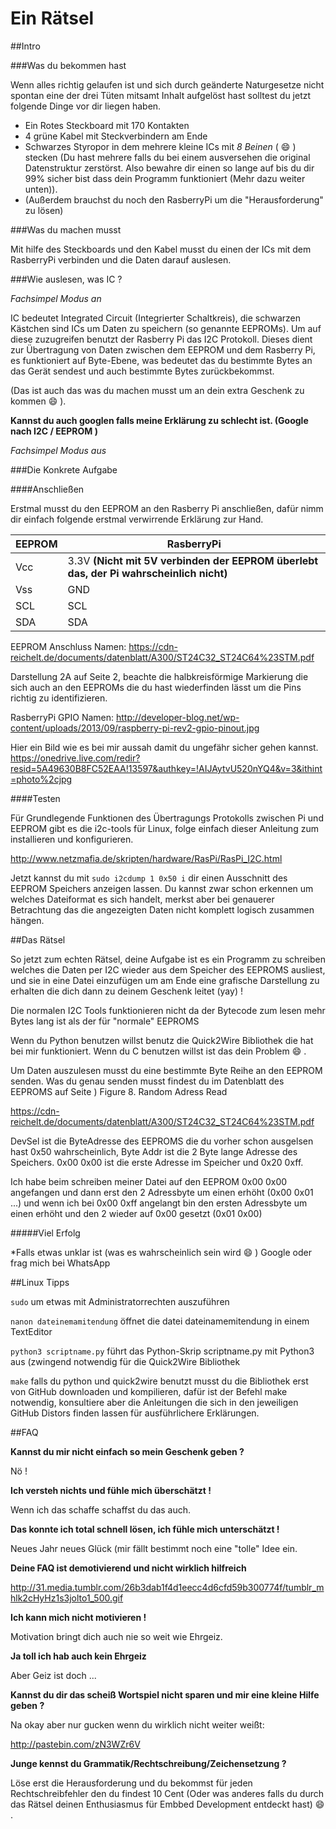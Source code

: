 Ein Rätsel
=======

##Intro

###Was du bekommen hast

Wenn alles richtig gelaufen ist und sich durch geänderte Naturgesetze nicht spontan eine der drei Tüten mitsamt Inhalt aufgelöst hast solltest du jetzt folgende Dinge vor dir liegen haben.

* Ein Rotes Steckboard mit 170 Kontakten
* 4 grüne Kabel mit Steckverbindern am Ende
* Schwarzes Styropor in dem mehrere kleine ICs mit _8 Beinen_ ( :smile: ) stecken (Du hast mehrere falls du bei einem ausversehen die original Datenstruktur zerstörst. Also bewahre dir einen so lange auf bis du dir 99% sicher bist dass dein Programm funktioniert (Mehr dazu weiter unten)).
* (Außerdem brauchst du noch den RasberryPi um die "Herausforderung" zu lösen)


###Was du machen musst

Mit hilfe des Steckboards und den Kabel musst du einen der ICs mit dem RasberryPi verbinden und die Daten darauf auslesen.

###Wie auslesen, was IC ?

_Fachsimpel Modus an_

IC bedeutet Integrated Circuit (Integrierter Schaltkreis), die schwarzen Kästchen sind ICs um Daten zu speichern (so genannte EEPROMs). Um auf diese zuzugreifen benutzt der Rasberry Pi das I2C Protokoll. Dieses dient zur Übertragung von Daten zwischen dem EEPROM und dem Rasberry Pi, es funktioniert auf Byte-Ebene, was bedeutet das du bestimmte Bytes an das Gerät sendest und auch bestimmte Bytes zurückbekommst. 

(Das ist auch das was du machen musst um an dein extra Geschenk zu kommen  :smile: ).

**Kannst du auch googlen falls meine Erklärung zu schlecht ist. (Google nach I2C / EEPROM )**

_Fachsimpel Modus aus_


###Die Konkrete Aufgabe

####Anschließen

Erstmal musst du den EEPROM an den Rasberry Pi anschließen, dafür nimm dir einfach folgende erstmal verwirrende Erklärung zur Hand.

| EEPROM  | RasberryPi |
| ------------- | ------------- |
| Vcc  | 3.3V **(Nicht mit 5V verbinden der EEPROM überlebt das, der Pi wahrscheinlich nicht)**  |
| Vss  | GND  |
| SCL  | SCL  |
| SDA  | SDA  |

EEPROM Anschluss Namen:
https://cdn-reichelt.de/documents/datenblatt/A300/ST24C32_ST24C64%23STM.pdf

Darstellung 2A auf Seite 2, beachte die halbkreisförmige Markierung die sich auch an den EEPROMs die du hast wiederfinden lässt um die Pins richtig zu identifizieren.

RasberryPi GPIO Namen:
http://developer-blog.net/wp-content/uploads/2013/09/raspberry-pi-rev2-gpio-pinout.jpg

Hier ein Bild wie es bei mir aussah damit du ungefähr sicher gehen kannst.
https://onedrive.live.com/redir?resid=5A49630B8FC52EAA!13597&authkey=!AIJAytvU520nYQ4&v=3&ithint=photo%2cjpg

####Testen 

Für Grundlegende Funktionen des Übertragungs Protokolls zwischen Pi und EEPROM gibt es die i2c-tools für Linux, folge einfach dieser Anleitung zum installieren und konfigurieren.

http://www.netzmafia.de/skripten/hardware/RasPi/RasPi_I2C.html

Jetzt kannst du mit `sudo i2cdump 1 0x50 i` dir einen Ausschnitt des EEPROM Speichers anzeigen lassen. Du kannst zwar schon erkennen um welches Dateiformat es sich handelt, merkst aber bei genauerer Betrachtung das die angezeigten Daten nicht komplett logisch zusammen hängen.

##Das Rätsel

So jetzt zum echten Rätsel, deine Aufgabe ist es ein Programm zu schreiben welches die Daten per I2C wieder aus dem Speicher des EEPROMS ausliest, und sie in eine Datei einzufügen um am Ende eine grafische Darstellung zu erhalten die dich dann zu deinem Geschenk leitet (yay) !

Die normalen I2C Tools funktionieren nicht da der Bytecode zum lesen mehr Bytes lang ist als der für "normale" EEPROMS

Wenn du Python benutzen willst benutz die Quick2Wire Bibliothek die hat bei mir funktioniert. Wenn du C benutzen willst ist das dein Problem :smile: .

Um Daten auszulesen musst du eine bestimmte Byte Reihe an den EEPROM senden.
Was du genau senden musst findest du im Datenblatt des EEPROMS auf Seite ) Figure 8. Random Adress Read

https://cdn-reichelt.de/documents/datenblatt/A300/ST24C32_ST24C64%23STM.pdf

DevSel ist die ByteAdresse des EEPROMS die du vorher schon ausgelsen hast 0x50 wahrscheinlich, Byte Addr ist die 2 Byte lange Adresse des Speichers. 0x00 0x00 ist die erste Adresse im Speicher und  0x20 0xff. 

Ich habe beim schreiben meiner Datei auf den EEPROM 0x00 0x00 angefangen und dann erst den 2 Adressbyte um einen erhöht (0x00 0x01 ...) und wenn ich bei 0x00 0xff angelangt bin den ersten Adressbyte um einen erhöht und den 2 wieder auf 0x00 gesetzt (0x01 0x00)

#####Viel Erfolg 

*Falls etwas unklar ist (was es wahrscheinlich sein wird :smile: ) Google oder frag mich bei WhatsApp


##Linux Tipps

`sudo` um etwas mit Administratorrechten auszuführen

`nanon dateinemamitendung` öffnet die datei dateinamemitendung in einem TextEditor

`python3 scriptname.py`  führt das Python-Skrip scriptname.py  mit Python3 aus (zwingend notwendig für die Quick2Wire Bibliothek

`make` falls du python und quick2wire benutzt musst du die Bibliothek erst von GitHub downloaden und kompilieren, dafür ist der Befehl make notwendig, konsultiere aber die Anleitungen die sich in den jeweiligen GitHub Distors finden lassen für ausführlichere Erklärungen.

##FAQ

**Kannst du mir nicht einfach so mein Geschenk geben ?**

Nö !

**Ich versteh nichts und fühle mich überschätzt !**

Wenn ich das schaffe schaffst du das auch.

**Das konnte ich total schnell lösen, ich fühle mich unterschätzt !**

Neues Jahr neues Glück (mir fällt bestimmt noch eine "tolle" Idee ein.

**Deine FAQ ist demotivierend und nicht wirklich hilfreich**

http://31.media.tumblr.com/26b3dab1f4d1eecc4d6cfd59b300774f/tumblr_mhlk2cHyHz1s3jolto1_500.gif

**Ich kann mich nicht motivieren !**

Motivation bringt dich auch nie so weit wie Ehrgeiz.

**Ja toll ich hab auch kein Ehrgeiz**

Aber Geiz ist doch ...

**Kannst du dir das scheiß Wortspiel nicht sparen und mir eine kleine Hilfe geben ?**

Na okay aber nur gucken wenn du wirklich nicht weiter weißt:

http://pastebin.com/zN3WZr6V

**Junge kennst du Grammatik/Rechtschreibung/Zeichensetzung ?**

Löse erst die Herausforderung und du bekommst für jeden Rechtschreibfehler den du findest 10 Cent (Oder was anderes falls du durch das Rätsel deinen Enthusiasmus für Embbed Development entdeckt hast)  :smile: .




